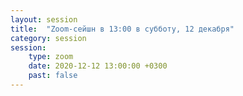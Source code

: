 ```yaml
---
layout: session
title:  "Zoom-сейшн в 13:00 в субботу, 12 декабря"
category: session
session:
    type: zoom
    date: 2020-12-12 13:00:00 +0300
    past: false
---
```

